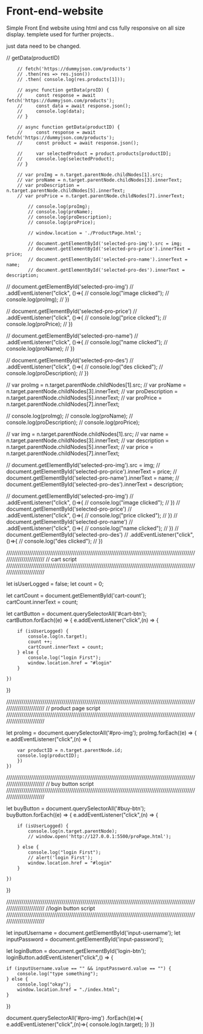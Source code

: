 # Front-end-website
Simple Front End website using html and css fully responsive on all size display.
templete used for further projects..

just data need to be changed.

// getData(productID)

        // fetch('https://dummyjson.com/products')
        // .then(res => res.json())
        // .then( console.log(res.products[1]));

        // async function getData(proID) {
        //     const response = await fetch('https://dummyjson.com/products');
        //     const data = await response.json();
        //     console.log(data);
        // }

        // async function getData(productID) {
        //     const response = await fetch('https://dummyjson.com/products');
        //     const product = await response.json();

        //     var selectedProduct = product.products[productID];
        //     console.log(selectedProduct);
        // }

        // var proImg = n.target.parentNode.childNodes[1].src;
        // var proName = n.target.parentNode.childNodes[3].innerText;
        // var proDescription = n.target.parentNode.childNodes[5].innerText;
        // var proPrice = n.target.parentNode.childNodes[7].innerText;
        
            // console.log(proImg);
            // console.log(proName);
            // console.log(proDescription);
            // console.log(proPrice);

            // window.location = './ProductPage.html';
            
            // document.getElementById('selected-pro-img').src = img;
            // document.getElementById('selected-pro-price').innerText = price;
            // document.getElementById('selected-pro-name').innerText = name;
            // document.getElementById('selected-pro-des').innerText = description;





// document.getElementById('selected-pro-img')
// .addEventListener("click", ()=>{
//     console.log("image clicked");
//     console.log(proImg);
// })

// document.getElementById('selected-pro-price')
// .addEventListener("click", ()=>{
//     console.log("price clicked");
//     console.log(proPrice);
// })

// document.getElementById('selected-pro-name')
// .addEventListener("click", ()=>{
//     console.log("name clicked");
//     console.log(proName);
// })

// document.getElementById('selected-pro-des')
// .addEventListener("click", ()=>{
//     console.log("des clicked");
//     console.log(proDescription);
// })


// var proImg = n.target.parentNode.childNodes[1].src;
// var proName = n.target.parentNode.childNodes[3].innerText;
// var proDescription = n.target.parentNode.childNodes[5].innerText;
// var proPrice = n.target.parentNode.childNodes[7].innerText;

// console.log(proImg);
// console.log(proName);
// console.log(proDescription);
// console.log(proPrice);


// var img = n.target.parentNode.childNodes[1].src;
// var name = n.target.parentNode.childNodes[3].innerText;
// var description = n.target.parentNode.childNodes[5].innerText;
// var price = n.target.parentNode.childNodes[7].innerText;
        
// document.getElementById('selected-pro-img').src = img;
// document.getElementById('selected-pro-price').innerText = price;
// document.getElementById('selected-pro-name').innerText = name;
// document.getElementById('selected-pro-des').innerText = description;


// document.getElementById('selected-pro-img')
// .addEventListener("click", ()=>{
//     console.log("image clicked");
// })
// document.getElementById('selected-pro-price')
// .addEventListener("click", ()=>{
//     console.log("price clicked");
// })
// document.getElementById('selected-pro-name')
// .addEventListener("click", ()=>{
//     console.log("name clicked");
// })
// document.getElementById('selected-pro-des')
// .addEventListener("click", ()=>{
//     console.log("des clicked");
// })



///////////////////////////////////////////////////////////////////////////////////////////////////////////////////////
// cart script
///////////////////////////////////////////////////////////////////////////////////////////////////////////////////////

let isUserLogged = false;
let count = 0;

let cartCount = document.getElementById('cart-count');
cartCount.innerText = count;

let cartButton = document.querySelectorAll('#cart-btn');
cartButton.forEach((e) => {
    e.addEventListener("click",(n) => {

        if (isUserLogged) {
            console.log(n.target);
            count ++;
            cartCount.innerText = count;
        } else {
            console.log("login First");
            window.location.href = "#login"
        }
        
    })
})




///////////////////////////////////////////////////////////////////////////////////////////////////////////////////////
// product page script
///////////////////////////////////////////////////////////////////////////////////////////////////////////////////////

let proImg = document.querySelectorAll('#pro-img');
proImg.forEach((e) => {
    e.addEventListener("click",(n) => {

        var productID = n.target.parentNode.id;
        console.log(productID);
        })
    })




///////////////////////////////////////////////////////////////////////////////////////////////////////////////////////
// buy button script
///////////////////////////////////////////////////////////////////////////////////////////////////////////////////////

let buyButton = document.querySelectorAll('#buy-btn');
buyButton.forEach((e) => {
    e.addEventListener("click",(n) => {

        if (isUserLogged) {
            console.log(n.target.parentNode);
            // window.open('http://127.0.0.1:5500/proPage.html');

        } else {
            console.log("login First");
            // alert('login First');
            window.location.href = "#login"
        }
        
    })
})

///////////////////////////////////////////////////////////////////////////////////////////////////////////////////////
//login button script
///////////////////////////////////////////////////////////////////////////////////////////////////////////////////////

let inputUsername = document.getElementById('input-username');
let inputPassword = document.getElementById('input-password');

let loginButton = document.getElementById('login-btn');
loginButton.addEventListener("click",() => {

    if (inputUsername.value == "" && inputPassword.value == "") {
        console.log("type something");
    } else {
        console.log("okay");
        window.location.href = "./index.html"; 
    }
})

document.querySelectorAll('#pro-img')
.forEach((e)=>{
    e.addEventListener("click",(n)=>{
        console.log(n.target);
    })
})










